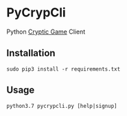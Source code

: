 # PyCrypCli
Python [Cryptic Game](https://github.com/cryptic-game/cryptic) Client

## Installation
`sudo pip3 install -r requirements.txt`

## Usage
`python3.7 pycrypcli.py [help|signup]`